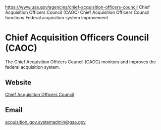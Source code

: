 

https://www.usa.gov/agencies/chief-acquisition-officers-council
Chief Acquisition Officers Council (CAOC)
Chief Acquisition Officers Council functions
Federal acquisition system improvement

# Chief Acquisition Officers Council (CAOC)

The Chief Acquisition Officers Council (CAOC) monitors and improves the federal acquisition system.

## Website

[Chief Acquisition Officers Council](https://www.acquisition.gov/cao-home)

## Email

[acquisition_gov.systemadmin@gsa.gov](mailto:acquisition_gov.systemadmin@gsa.gov)
